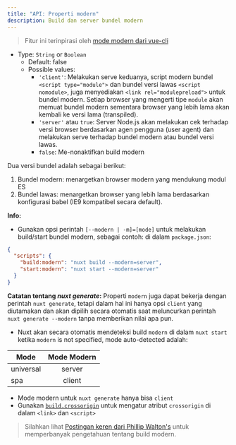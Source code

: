 ```yaml
---
title: "API: Properti modern"
description: Build dan server bundel modern
---
```


> Fitur ini terinpirasi oleh [mode modern dari vue-cli](https://cli.vuejs.org/guide/browser-compatibility.html#modern-mode) 

- Type: `String` or `Boolean`
  - Default: false
  - Possible values:
    - `'client'`: Melakukan serve keduanya, script modern bundel `<script type="module">` dan bundel versi lawas `<script nomodule>`, juga menyediakan `<link rel="modulepreload">` untuk bundel modern. Setiap browser yang mengerti tipe `module` akan memuat bundel modern sementara browser yang lebih lama akan kembali ke versi lama (transpiled).
    - `'server'` atau `true`: Server Node.js akan melakukan cek terhadap versi browser berdasarkan agen pengguna (user agent) dan melakukan serve terhadap bundel modern atau bundel versi lawas.
    - `false`: Me-nonaktifkan build modern

Dua versi bundel adalah sebagai berikut:

1. Bundel modern: menargetkan browser modern yang mendukung modul ES
2. Bundel lawas: menargetkan browser yang lebih lama berdasarkan konfigurasi babel (IE9 kompatibel secara default).

**Info:**

- Gunakan opsi perintah `[--modern | -m]=[mode]` untuk melakukan build/start bundel modern, sebagai contoh: di dalam `package.json`:

```json
{
  "scripts": {
    "build:modern": "nuxt build --modern=server",
    "start:modern": "nuxt start --modern=server"
  }
}
```
**Catatan tentang *nuxt generate*:** Properti `modern` juga dapat bekerja dengan perintah `nuxt generate`, tetapi dalam hal ini hanya opsi `client` yang diutamakan dan akan dipilih secara otomatis saat meluncurkan perintah `nuxt generate --modern` tanpa memberikan nilai apa pun.

- Nuxt akan secara otomatis mendeteksi build `modern` di dalam `nuxt start` ketika `modern` is not specified, mode auto-detected adalah:

| Mode          | Mode Modern |
| ------------- |:-------------:|
| universal     | server        |
| spa           | client        |

- Mode modern untuk `nuxt generate` hanya bisa `client`
- Gunakan [`build.crossorigin`](/api/configuration-build#crossorigin) untuk mengatur atribut `crossorigin` di dalam `<link>` dan `<script>`

> Silahkan lihat [Postingan keren dari Phillip Walton's](https://philipwalton.com/articles/deploying-es2015-code-in-production-today/) untuk memperbanyak pengetahuan tentang build modern.

